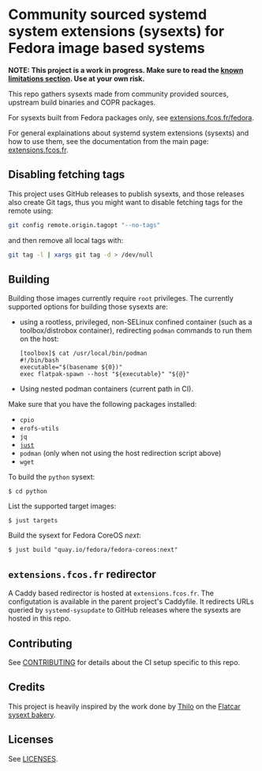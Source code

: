 # Community sourced systemd system extensions (sysexts) for Fedora image based systems

**NOTE: This project is a work in progress. Make sure to read the [known
limitations section](https://extensions.fcos.fr). Use at your own risk.**

This repo gathers sysexts made from community provided sources, upstream build
binaries and COPR packages.

For sysexts built from Fedora packages only, see
[extensions.fcos.fr/fedora](https://extensions.fcos.fr/fedora).

For general explainations about systemd system extensions (sysexts) and how
to use them, see the documentation from the main page:
[extensions.fcos.fr](https://extensions.fcos.fr).

## Disabling fetching tags

This project uses GitHub releases to publish sysexts, and those releases also
create Git tags, thus you might want to disable fetching tags for the remote
using:

```bash
git config remote.origin.tagopt "--no-tags"
```

and then remove all local tags with:

```bash
git tag -l | xargs git tag -d > /dev/null
```

## Building

Building those images currently require `root` privileges. The currently
supported options for building those sysexts are:
- using a rootless, privileged, non-SELinux confined container (such as a
  toolbox/distrobox container), redirecting `podman` commands to run them on
  the host:
  ```
  [toolbox]$ cat /usr/local/bin/podman
  #!/bin/bash
  executable="$(basename ${0})"
  exec flatpak-spawn --host "${executable}" "${@}"
  ```
- Using nested podman containers (current path in CI).

Make sure that you have the following packages installed:
- `cpio`
- `erofs-utils`
- `jq`
- [`just`](https://github.com/casey/just)
- `podman` (only when not using the host redirection script above)
- `wget`

To build the `python` sysext:

```
$ cd python
```

List the supported target images:

```
$ just targets
```

Build the sysext for Fedora CoreOS *next*:

```
$ just build "quay.io/fedora/fedora-coreos:next"
```

## `extensions.fcos.fr` redirector

A Caddy based redirector is hosted at `extensions.fcos.fr`. The configutation
is available in the parent project's Caddyfile. It redirects URLs queried by
`systemd-sysupdate` to GitHub releases where the sysexts are hosted in this
repo.

## Contributing

See [CONTRIBUTING](CONTRIBUTING.md) for details about the CI setup specific to
this repo.

## Credits

This project is heavily inspired by the work done by
[Thilo](https://github.com/t-lo) on the
[Flatcar sysext bakery](https://flatcar.github.io/sysext-bakery/).

## Licenses

See [LICENSES](LICENSES).
